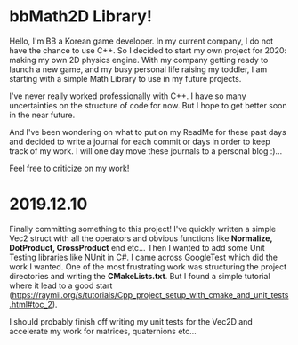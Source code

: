 # bbMath2D Library!

Hello, I'm BB a Korean game developer.
In my current company, I do not have the chance to use C++.
So I decided to start my own project for 2020: making my own 2D physics engine.
With my company getting ready to launch a new game, and my busy personal life raising my toddler, I am starting with a simple Math Library to use in my future projects.

I've never really worked professionally with C++. I have so many uncertainties on the structure of code for now. But I hope to get better soon in the near future.

And I've been wondering on what to put on my ReadMe for these past days and decided to write a journal for each commit or days in order to keep track of my work.
I will one day move these journals to a personal blog :)...

Feel free to criticize on my work!

# 2019.12.10 

Finally committing something to this project!
I've quickly written a simple Vec2 struct with all the operators and obvious functions like **Normalize, DotProduct, CrossProduct** end etc...
Then I wanted to add some Unit Testing libraries like NUnit in C#. I came across GoogleTest which   did the work I wanted.
One of the most frustrating work was structuring the project directories and writing the **CMakeLists.txt**.  But I found a simple tutorial where it lead to a good start (https://raymii.org/s/tutorials/Cpp_project_setup_with_cmake_and_unit_tests.html#toc_2).

I should probably finish off writing my unit tests for the Vec2D and accelerate my work for matrices, quaternions etc...


